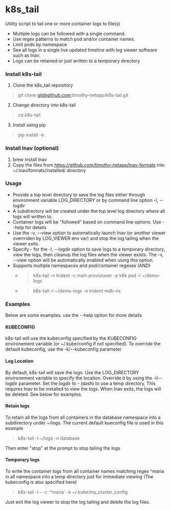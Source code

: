 # k8s_tail
Utility script to tail one or more container logs to file(s)
* Multiple logs can be followed with a single command. 
* Use regex patterns to match pod and/or container names.
* Limit pods by namespace
* See all logs in a single live updated timeline with 
log viewer software such as lnav.
* Logs can be retained or just written to a temporary directory

### Install k8s-tail
1. Clone the k8s_tail repository
> git clone git@github.com:timothy-netapp/k8s-tail.git

2. Change directory into k8s-tail
> cd k8s-tail

3. Install using pip
> pip install -e .

### Install lnav (optional)
1) brew install lnav
2) Copy the files from https://github.com/timothy-netapp/lnav-formats
into ~/.lnav/formats/installed/ directory

### Usage
* Provide a top level directory to save the log files
either through environment variable LOG_DIRECTORY or
by command line option -l, --logdir
* A subdirectory will be created under the top level log
directory where all logs will written to.
* Container logs will be "followed" based on command line
options. Use --help for details
* Use the -v, --view option to automatically launch lnav
(or another viewer overrriden by LOG_VIEWER env var) and
stop the log tailing when the viewer exits.
* Specify - for the -l, --logdir option to save logs to a
temporary directory, view the logs, then cleanup the log
files when the viewer exists. The -v, --view option will be
automatically enabled when using this option.
* Supports multiple namespaces and pod/container regexes (AND)
    * >k8s-tail -n trident -c main provisioner -p k6k psd -l ~/demo-logs
      
    * >k8s-tail -l ~/demo-logs -n trident mdb-ns

### Examples
Below are some examples. use the --help option for more
details

#### KUBECONFIG
k8s-tail will use the kubeconfig specified by the KUBECONFIG
environement variable (or ~/.kube/config if not specified).
To override the default kubeconfig, use the -k/--kubeconfig
parameter

#### Log Location
By default, k8s-tail will save the logs.  Use the LOG_DIRECTORY
environement variable to specify the location.  Override it by
using the -l/--logdir parameter.  Set the logdir to - (dash)
to use a temp directory.  This requires lnav to be installed
to view the logs.  When lnav exits, the logs will be deleted.
See below for examples.

#### Retain logs
To retain all the logs from all containers in the database
namespace into a subdirectory under ~/logs. The current
default kueconfig file is used in this example
> k8s-tail -l ~/logs -n database

Then enter "stop" at the prompt to stop tailing the logs

#### Temporary logs
To write the container logs from all container names matching
regex ^maria in all namespace into a temp directory just
for immediate viewing (The kubeconfig is also specified here)
>k8s-tail -l - -c '^maria' -k ~/.kube/my_cluster_config

Just exit the log viewer to stop the log tailing and delete
the log files.

